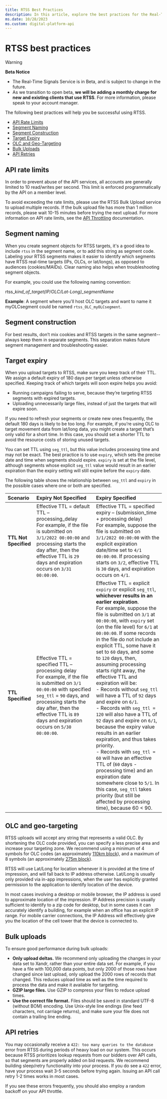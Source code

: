 ```yaml
---
title: RTSS Best Practices
description: In this article, explore the best practices for the Real-Time Signals Service (RTSS).
ms.date: 10/28/2023
ms.custom: digital-platform-api
---
```


# RTSS best practices

> [!WARNING]
> **Beta Notice**
>
> - The Real-Time Signals Service is in Beta, and is subject to change in the future.
> - As we transition to open beta, **we will be adding a monthly charge for new and existing clients that use RTSS**. For more information, please speak to your account manager.

The following best practices will help you be successful using RTSS.

- [API Rate Limits](#api-rate-limits)
- [Segment Naming](#segment-naming)
- [Segment Construction](#segment-construction)
- [Target Expiry](#target-expiry)
- [OLC and Geo-Targeting](#olc-and-geo-targeting)
- [Bulk Uploads](#bulk-uploads)
- [API Retries](#api-retries)

## API rate limits

In order to prevent abuse of the API services, all accounts are generally limited to 10 read/writes per second. This limit is enforced programmatically by the API on a member level.

To avoid exceeding the rate limits, please use the RTSS Bulk Upload service to upload multiple records. If the bulk upload file has more
than 1 million records, please wait 10-15 minutes before trying the next upload. For more information on API rate limits, see the [API Throttling](05---throttling-pagination-and-filtering.md) documentation.

## Segment naming

When you create segment objects for RTSS targets, it's a good idea to include `rtss` in the segment name, or to add this string as segment
code. Labeling your RTSS segments makes it easier to identify which segments have RTSS real-time targets (IPs, OLCs, or lat/longs), as
opposed to audiences (cookies/MAIDs). Clear naming also helps when troubleshooting segment objects.

For example, you could use the following naming convention:

rtss\_*kind_of_target(IP/OLC/Lat-Long)\_segmentName*

**Example**: A segment where you'll host OLC targets and want to name it myOLCsegment could be named `rtss_OLC_myOLCsegment`.

## Segment construction

For best results, don’t mix cookies and RTSS targets in the same segment--always keep them in separate segments. This separation makes future segment management and troubleshooting easier.

## Target expiry

When you upload targets to RTSS, make sure you keep track of their TTL. We assign a default expiry of 180 days per target unless otherwise
specified. Keeping track of which targets will soon expire helps you avoid:

- Running campaigns failing to serve, because they’re targeting RTSS segments with expired targets.
- Uploading unnecessarily large files, instead of just the targets that will expire soon.

If you need to refresh your segments or create new ones frequently, the default 180 days is likely to be too long. For example, if you’re using OLC to target movement data from lat/long data, you might create a target that’s only valid for a short time. In this case, you should set a shorter TTL to avoid the resource costs of storing unused targets.

You can set TTL using `seg_ttl`, but this value includes processing time and may not be exact. The best practice is to use `expiry`, which sets the precise date and time when segments should expire. `expiry` is set at the file level, although segments whose explicit `seg_ttl` value would result in an earlier expiration than the expiry setting will still expire before the `expiry` date.

The following table shows the relationship between `seg_ttl` and `expiry` in the possible cases where one or both are specified.

| Scenario | Expiry Not Specified | Expiry Specified |
|:---|:---|:---|
| **TTL Not Specified** | Effective TTL = default TTL – processing_delay<br>For example, if the file is submitted on `3/1/2022 00:00:00` and processing starts the day after, then the effective TTL is `29` days and expiration occurs on `3/31 00:00:00`. | Effective TTL = specified expiry – (submission_time + processing delay)<br>For example, suppose the file is submitted on` 3/1/2022 00:00:00` with the explicit expiration date/time set to `4/1 00:00:00`. If processing starts on `3/2`, effective TTL is `30` days, and expiration occurs on `4/1`. |
| **TTL Specified** | Effective TTL = specified TTL – processing delay<br>For example, if the file is submitted on `3/1 00:00:00` with specified `seg_ttl` = `90` days, and processing starts the day after, then the effective TTL is `89` days and expiration occurs on `5/30 00:00:00`. | Effective TTL = explicit `expiry` or explicit `seg_ttl`, **whichever results in an earlier expiration**.<br>For example, suppose the file is submitted on `3/1` at `00:00:00`, with `expiry` set (on the file level) for `6/1` at `00:00:00`. If some records in the file do not include an explicit TTL, some have it set to `60` days, and some to `120` days, then, assuming processing starts right away, the effective TTL and expiration will be:<br>- Records without `seg_ttl` will have a TTL of `92` days and expire on `6/1`.<br>- Records with `seg_ttl = 120` will also have a TTL of `92` days and expire on `6/1`, because the expiry value results in an earlier expiration, and thus takes priority.<br>- Records with `seg_ttl = 60` will have an effective TTL of (`60` days - processing time) and an expiration date somewhere close to `5/1`. In this case, `seg_ttl` takes priority (but still be affected by processing time), because 60 < 90. |

## OLC and geo-targeting

RTSS uploads will accept any string that represents a valid OLC. By shortening the OLC code provided, you can specify a less precise area
and increase your targeting zone. We recommend using a minimum of 4 symbols for OLC codes (an approximately [110km block](https://en.wikipedia.org/wiki/Open_Location_Code#Specification)), and a maximum of 8 symbols (an approximately [275m block](https://en.wikipedia.org/wiki/Open_Location_Code#Specification)).

RTSS will use Lat/Long for location whenever it is provided at the time of impression, and will fall back to IP address otherwise. Lat/Long is usually only provided via in-app impressions, when the user has explicitly granted permission to the application to identify location of the device.

In most cases involving a desktop or mobile browser, the IP address is used to approximate location of the impression. IP Address precision is usually sufficient to identify to a zip code for desktop, but in some cases it can accurately identify a building, for example when an office has an explicit IP range. For mobile carrier connections, the IP Address will effectively give you the location of the cell tower that the device is connected to.

## Bulk uploads

To ensure good performance during bulk uploads:

- **Only upload deltas.** We recommend only uploading the changes in your data set to Xandr, rather than your entire data set. For example, if you have a file with 100,000 data points, but only 2000 of those rows have changed since last upload, only upload the 2000 rows of records that changed. This reduces upload time as well as the time required to process the data and make it available for targeting.
- **GZIP large files.** Use GZIP to compress your files to reduce upload times.
- **Use the correct file format.** Files should be saved in standard UTF-8 (without BOM) encoding. Use Unix-style line endings (line feed characters, not carriage returns), and make sure your file does not contain a trailing line ending.

## API retries

You may occasionally receive a `422: too many queries to the database` error from RTSS during periods of heavy load on our system. This occurs because RTSS prioritizes lookup requests from our bidders over API calls, so that segments are properly added on bid requests. We recommend building sleep/retry functionality into your process. If you do see a `422` error, have your process wait 3-5 seconds before trying again. Issuing an API call retry 1-2 times works in most cases.

If you see these errors frequently, you should also employ a random backoff on your API throttle.
